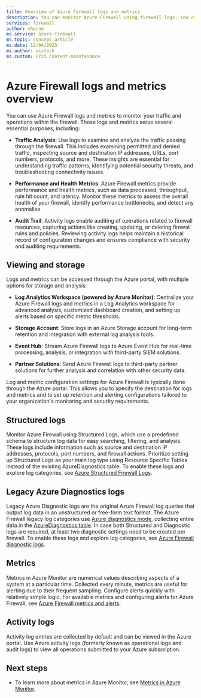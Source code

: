 ```yaml
---
title: Overview of Azure Firewall logs and metrics
description: You can monitor Azure Firewall using firewall logs. You can also use activity logs to audit operations on Azure Firewall resources.
services: firewall
author: vhorne
ms.service: azure-firewall
ms.topic: concept-article
ms.date: 12/04/2023
ms.author: victorh
ms.custom: FY23 content-maintenance
---
```


# Azure Firewall logs and metrics overview

You can use Azure Firewall logs and metrics to monitor your traffic and operations within the firewall. These logs and metrics serve several essential purposes, including:

- **Traffic Analysis**: Use logs to examine and analyze the traffic passing through the firewall. This includes examining permitted and denied traffic, inspecting source and destination IP addresses, URLs, port numbers, protocols, and more. These insights are essential for understanding traffic patterns, identifying potential security threats, and troubleshooting connectivity issues.  

- **Performance and Health Metrics**: Azure Firewall metrics provide performance and health metrics, such as data processed, throughput, rule hit count, and latency. Monitor these metrics to assess the overall health of your firewall, identify performance bottlenecks, and detect any anomalies.  

- **Audit Trail**: Activity logs enable auditing of operations related to firewall resources, capturing actions like creating, updating, or deleting firewall rules and policies. Reviewing activity logs helps maintain a historical record of configuration changes and ensures compliance with security and auditing requirements.

## Viewing and storage

Logs and metrics can be accessed through the Azure portal, with multiple options for storage and analysis:   

- **Log Analytics Workspace (powered by Azure Monitor)**: Centralize your Azure Firewall logs and metrics in a Log Analytics workspace for advanced analysis, customized dashboard creation, and setting up alerts based on specific metric thresholds.  

- **Storage Account**: Store logs in an Azure Storage account for long-term retention and integration with external log analysis tools.  

- **Event Hub**: Stream Azure Firewall logs to Azure Event Hub for real-time processing, analysis, or integration with third-party SIEM solutions.  

- **Partner Solutions**: Send Azure Firewall logs to third-party partner solutions for further analysis and correlation with other security data.  

Log and metric configuration settings for Azure Firewall is typically done through the Azure portal.  This allows you to specify the destination for logs and metrics and to set up retention and alerting configurations tailored to your organization's monitoring and security requirements. 

## Structured logs

Monitor Azure Firewall using Structured Logs, which use a predefined schema to structure log data for easy searching, filtering, and analysis. These logs include information such as source and destination IP addresses, protocols, port numbers, and firewall actions. Prioritize setting up Structured Logs as your main log type using Resource Specific Tables instead of the existing AzureDiagnostics table. To enable these logs and explore log categories, see [Azure Structured Firewall Logs](firewall-structured-logs.md).  

## Legacy Azure Diagnostics logs 

Legacy Azure Diagnostic logs are the original Azure Firewall log queries that output log data in an unstructured or free-form text format. The Azure Firewall legacy log categories use [Azure diagnostics mode](../azure-monitor/essentials/resource-logs.md#azure-diagnostics-mode), collecting entire data in the [AzureDiagnostics table](/azure/azure-monitor/reference/tables/azurediagnostics). In case both Structured and Diagnostic logs are required, at least two diagnostic settings need to be created per firewall. To enable these logs and explore log categories, see [Azure Firewall diagnostic logs](diagnostic-logs.md). 

## Metrics

Metrics in Azure Monitor are numerical values describing aspects of a system at a particular time. Collected every minute, metrics are useful for alerting due to their frequent sampling. Configure alerts quickly with relatively simple logic. For available metrics and configuring alerts for Azure Firewall, see [Azure Firewall metrics and alerts](metrics.md).

## Activity logs

Activity log entries are collected by default and can be viewed in the Azure portal. Use Azure activity logs (formerly known as operational logs and audit logs) to view all operations submitted to your Azure subscription.  


## Next steps

- To learn more about metrics in Azure Monitor, see [Metrics in Azure Monitor](../azure-monitor/essentials/data-platform-metrics.md).
